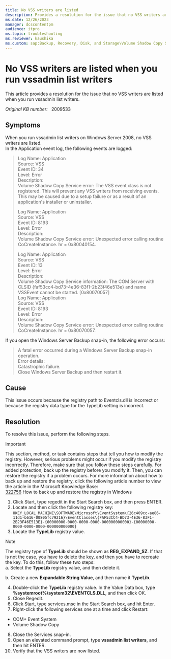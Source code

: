 ```yaml
---
title: No VSS writers are listed
description: Provides a resolution for the issue that no VSS writers are listed when you run vssadmin list writers.
ms.date: 12/26/2023
manager: dcscontentpm
audience: itpro
ms.topic: troubleshooting
ms.reviewer: kaushika
ms.custom: sap:Backup, Recovery, Disk, and Storage\Volume Shadow Copy Service (VSS) , csstroubleshoot
---
```

# No VSS writers are listed when you run vssadmin list writers

This article provides a resolution for the issue that no VSS writers are listed when you run vssadmin list writers.

_Original KB number:_ &nbsp; 2009533

## Symptoms

When you run vssadmin list writers on Windows Server 2008, no VSS writers are listed.  
In the Application event log, the following events are logged:  

>Log Name: Application  
Source: VSS  
Event ID: 34  
Level: Error  
Description:  
Volume Shadow Copy Service error: The VSS event class is not registered.  This will prevent any VSS writers from receiving events.  This may be caused due to a setup failure or as a result of an application's installer or uninstaller.  
>
>Log Name: Application  
Source: VSS  
Event ID: 8193  
Level: Error  
Description:  
Volume Shadow Copy Service error: Unexpected error calling routine CoCreateInstance.  hr = 0x80040154.  
>
>Log Name: Application  
Source: VSS  
Event ID: 13  
Level: Error  
Description:  
Volume Shadow Copy Service information: The COM Server with CLSID {faf53cc4-bd73-4e36-83f1-2b23f46e513e} and name  
VSSEvent cannot be started. [0x80070057]  
Log Name: Application  
Source: VSS  
Event ID: 8193  
Level: Error  
Description:  
Volume Shadow Copy Service error: Unexpected error calling routine CoCreateInstance.  hr = 0x80070057.  

If you open the Windows Server Backup snap-in, the following error occurs:  

>A fatal error occurred during a Windows Server Backup snap-in operation.  
Error details:  
Catastrophic failure.  
Close Windows Server Backup and then restart it.  

## Cause

This issue occurs because the registry path to Eventcls.dll is incorrect or because the registry data type for the TypeLib setting is incorrect.

## Resolution

To resolve this issue, perform the following steps.  

>[!Important]
>This section, method, or task contains steps that tell you how to modify the registry. However, serious problems might occur if you modify the registry incorrectly. Therefore, make sure that you follow these steps carefully. For added protection, back up the registry before you modify it. Then, you can restore the registry if a problem occurs. For more information about how to back up and restore the registry, click the following article number to view the article in the Microsoft Knowledge Base:  
[322756](https://support.microsoft.com/kb/322756/)   How to back up and restore the registry in Windows  

1. Click Start, type regedit in the Start Search box, and then press ENTER.  
2. Locate and then click the following registry key:  
 `HKEY_LOCAL_MACHINE\SOFTWARE\Microsoft\EventSystem\{26c409cc-ae86-11d1-b616-00805fc79216}\EventClasses\{FAF53CC4-BD73-4E36-83F1-2B23F46E513E}-{00000000-0000-0000-0000-000000000000}-{00000000-0000-0000-0000-000000000000}`  
3. Locate the **TypeLib** registry value.  

>[!NOTE]
>The registry type of **TypeLib** should be shown as **REG_EXPAND_SZ**. If that is not the case, you have to delete the key, and then you have to recreate the key. To do this, follow these two steps:  
>a. Select the **TypeLib** registry value, and then delete it.
>
>b. Create a new **Expandable String Value**, and then name it **TypeLib**.  

4. Double-click the **TypeLib** registry value. In the Value Data box, type **%systemroot%\system32\EVENTCLS.DLL**, and then click OK.  
5. Close Regedit.  
6. Click Start, type services.msc in the Start Search box, and hit Enter.  
7. Right-click the following services one at a time and click Restart:  

- COM+ Event System  
- Volume Shadow Copy  

8. Close the Services snap-in.  
9. Open an elevated command prompt, type **vssadmin list writers**, and then hit ENTER.  
10. Verify that the VSS writers are now listed.
